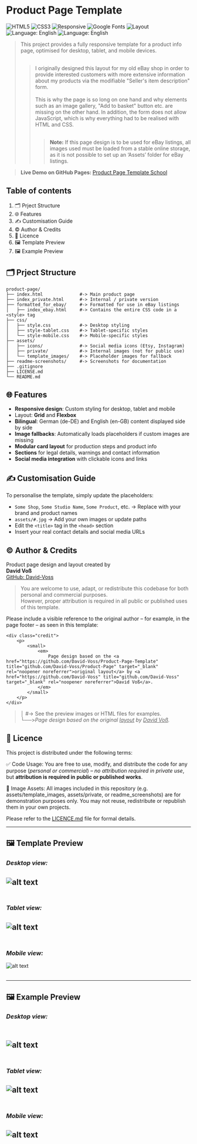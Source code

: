 # Product Page Template

![HTML5](https://img.shields.io/badge/HTML5-%3C%2F%3E-orange)
![CSS3](https://img.shields.io/badge/CSS3-%23-blue)
![Responsive](https://img.shields.io/badge/design-responsive-green)
![Google Fonts](https://img.shields.io/badge/fonts-Google%20Fonts-red)
![Layout](https://img.shields.io/badge/layout-CSS%20Grid%20%26%20Flexbox-purple)
![Language: English](https://img.shields.io/badge/language-German-blue)
![Language: English](https://img.shields.io/badge/language-English-blue)

>This project provides a fully responsive template for a product info page, optimised for desktop, tablet, and mobile devices.
<br><br>
>>I originally designed this layout for my old eBay shop in order to provide interested customers with more extensive information about my products via the modifiable "Seller's item description" form.
<br><br>
This is why the page is so long on one hand and why elements such as an image gallery, "Add to basket" button etc. are missing on the other hand.
In addition, the form does not allow JavaScript, which is why everything had to be realised with HTML and CSS.
<br><br>
>>><b>Note:</b> If this page design is to be used for eBay listings, all images used must be loaded from a stable online storage, as it is not possible to set up an ‘Assets’ folder for eBay listings.

><b>Live Demo on GitHub Pages: </b> <a href="https://david-voss.github.io/Product-Page-Template/" target="_blank" rel="noopener noreferrer" title="david-voss.github.io/Product-Page-Template/">Product Page Template School</a>

## Table of contents
1. &#128450;&#65039; Prject Structure
2. &#127760; Features
3. &#9997;&#65039; Customisation Guide
4. &#169;&#65039; Author & Credits
5. &#128196; Licence
6. &#128444;&#65039; Template Preview
7. &#128444;&#65039; Example Preview


## &#128450;&#65039; Prject Structure

```
product-page/  
├── index.html              #-> Main product page 
├── index_private.html      #-> Internal / private version
├── formatted_for_ebay/     #-> Formatted for use in eBay listings
│   ├── index_ebay.html     #-> Contains the entire CSS code in a <style> tag  
├── css/  
│   ├── style.css           #-> Desktop styling 
│   ├── style-tablet.css    #-> Tablet-specific styles 
│   └── style-mobile.css    #-> Mobile-specific styles
├── assets/
│   ├── icons/              #-> Social media icons (Etsy, Instagram)  
│   ├── private/            #-> Internal images (not for public use) 
│   └── template_images/    #-> Placeholder images for fallback
├── readme-screenshots/     #-> Screenshots for documentation 
├── .gitignore 
├── LICENSE.md 
└── README.md
```


## &#127760; Features

- **Responsive design**: Custom styling for desktop, tablet and mobile
- Layout: **Grid** and **Flexbox**
- **Bilingual**: German (de-DE) and English (en-GB) content displayed side by side
- **Image fallbacks**: Automatically loads placeholders if custom images are missing
- **Modular card layout** for production steps and product info
- **Sections** for legal details, warnings and contact information   
- **Social media integration** with clickable icons and links 


## &#9997;&#65039; Customisation Guide

To personalise the template, simply update the placeholders:

- `Some Shop`, `Some Studio Name`, `Some Product`, etc. → Replace with your brand and product names
- `assets/#.jpg` → Add your own images or update paths
- Edit the `<title>` tag in the `<head>` section
- Insert your real contact details and social media URLs


## &#169;&#65039; Author & Credits

Product page design and layout created by  
**David Voß**  
[GitHub: David-Voss](https://github.com/David-Voss)


>You are welcome to use, adapt, or redistribute this codebase for both personal and commercial purposes. <br>
However, proper attribution is required in all public or published uses of this template.

Please include a visible reference to the original author – for example, in the page footer – as seen in this template:

```
<div class="credit">
    <p>
        <small>
            <em>
                Page design based on the <a href="https://github.com/David-Voss/Product-Page-Template" title="github.com/David-Voss/Product-Page" target="_blank" rel="noopener noreferrer">original layout</a> by <a href="https://github.com/David-Voss" title="github.com/David-Voss" target="_blank" rel="noopener noreferrer">David Voß</a>.
            </em>
        </small>
    </p>
</div>
```
>│ #-> See the preview images or HTML files for examples.<br>
└──><em>Page design based on the original <u>layout</u> by <u>David Voß</u>.</em>


## &#128196; Licence

This project is distributed under the following terms:

&#9989; Code Usage: You are free to use, modify, and distribute the code for any purpose (_personal or commercial_) – _no attribution required in private use_, but **attribution is required in public or published works**.

&#128683; Image Assets: All images included in this repository (e.g. assets/template_images, assets/private, or readme_screenshots) are for demonstration purposes only. You may not reuse, redistribute or republish them in your own projects.

Please refer to the [LICENCE.md](./LICENCE.md) file for formal details.

---


## &#128444;&#65039; Template Preview

### **_Desktop view:_**
![alt text](readme_screenshots/template/SomeShop_desktop.png) <br><br>
---

### **_Tablet view:_**
![alt text](readme_screenshots/template/SomeShop_tablet.png) <br><br>
---

### **_Mobile view:_**
![alt text](readme_screenshots/template/SomeShop_mobile.png) <br><br>

---

## &#128444;&#65039; Example Preview

### **_Desktop view:_**
<br>![alt text](readme_screenshots/example/MadMonkeyMiniatures_desktop.png) <br><br>
---

### **_Tablet view:_**
![alt text](readme_screenshots/example/MadMonkeyMiniatures_tablet.png) <br><br>
---

### **_Mobile view:_**
![alt text](readme_screenshots/example/MadMonkeyMiniatures_mobile.png) <br><br>
---